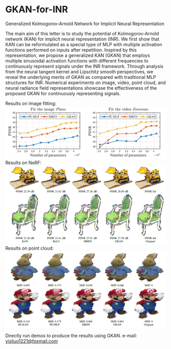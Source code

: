 # GKAN-for-INR
Generalized Kolmogorov-Arnold Network for Implicit Neural Representation

The main aim of this letter is to study the potential of Kolmogorov-Arnold network (KAN) for implicit neural representation (INR). We first show that KAN can be reformulated as a special type of MLP with multiple activation functions performed on inputs after repetition. Inspired by this representation, we propose a generalized KAN (GKAN) that employs multiple sinusoidal activation functions with different frequencies to continuously represent signals under the INR framework. Through analysis from the neural tangent kernel and Lipschitz smooth perspectives, we reveal the underlying merits of GKAN as compared with traditional MLP structures for INR. Numerical experiments on image, video, point cloud, and neural radiance field representations showcase the effectiveness of the proposed GKAN for continuously representing signals. 

Results on image fitting:
<img src="figs/fig1.png" width="800">
Results on NeRF:
<img src="figs/fig2.png" width="800">
Results on point cloud:
<img src="figs/fig3.png" width="800">

Directly run demos to produce the results using GKAN. e-mail: yisiluo1221@foxmail.com
